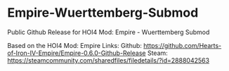 # Empire-Wuerttemberg-Submod
 Public Github Release for HOI4 Mod: Empire - Wuerttemberg Submod

Based on the HOI4 Mod: Empire
Links: 
	Github: https://github.com/Hearts-of-Iron-IV-Empire/Empire-0.6.0-Github-Release
	Steam: https://steamcommunity.com/sharedfiles/filedetails/?id=2888042563